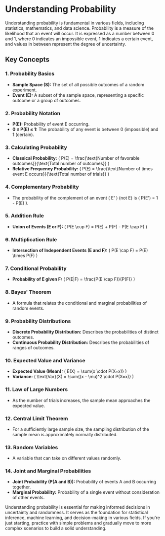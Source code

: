 # Understanding Probability

Understanding probability is fundamental in various fields, including statistics, mathematics, and data science. Probability is a measure of the likelihood that an event will occur. It is expressed as a number between 0 and 1, where 0 indicates an impossible event, 1 indicates a certain event, and values in between represent the degree of uncertainty.

## Key Concepts

### 1. Probability Basics

- **Sample Space (S):** The set of all possible outcomes of a random experiment.
- **Event (E):** A subset of the sample space, representing a specific outcome or a group of outcomes.

### 2. Probability Notation

- **P(E):** Probability of event E occurring.
- **0 ≤ P(E) ≤ 1:** The probability of any event is between 0 (impossible) and 1 (certain).

### 3. Calculating Probability

- **Classical Probability:** \( P(E) = \frac{\text{Number of favorable outcomes}}{\text{Total number of outcomes}} \)
- **Relative Frequency Probability:** \( P(E) = \frac{\text{Number of times event E occurs}}{\text{Total number of trials}} \)

### 4. Complementary Probability

- The probability of the complement of an event \( E' \) (not E) is \( P(E') = 1 - P(E) \).

### 5. Addition Rule

- **Union of Events (E or F):** \( P(E \cup F) = P(E) + P(F) - P(E \cap F) \)

### 6. Multiplication Rule

- **Intersection of Independent Events (E and F):** \( P(E \cap F) = P(E) \times P(F) \)

### 7. Conditional Probability

- **Probability of E given F:** \( P(E|F) = \frac{P(E \cap F)}{P(F)} \)

### 8. Bayes' Theorem

- A formula that relates the conditional and marginal probabilities of random events.

### 9. Probability Distributions

- **Discrete Probability Distribution:** Describes the probabilities of distinct outcomes.
- **Continuous Probability Distribution:** Describes the probabilities of ranges of outcomes.

### 10. Expected Value and Variance

- **Expected Value (Mean):** \( E(X) = \sum{x \cdot P(X=x)} \)
- **Variance:** \( \text{Var}(X) = \sum{(x - \mu)^2 \cdot P(X=x)} \)

### 11. Law of Large Numbers

- As the number of trials increases, the sample mean approaches the expected value.

### 12. Central Limit Theorem

- For a sufficiently large sample size, the sampling distribution of the sample mean is approximately normally distributed.

### 13. Random Variables

- A variable that can take on different values randomly.

### 14. Joint and Marginal Probabilities

- **Joint Probability (P(A and B)):** Probability of events A and B occurring together.
- **Marginal Probability:** Probability of a single event without consideration of other events.

Understanding probability is essential for making informed decisions in uncertainty and randomness. It serves as the foundation for statistical inference, machine learning, and decision-making in various fields. If you're just starting, practice with simple problems and gradually move to more complex scenarios to build a solid understanding.
